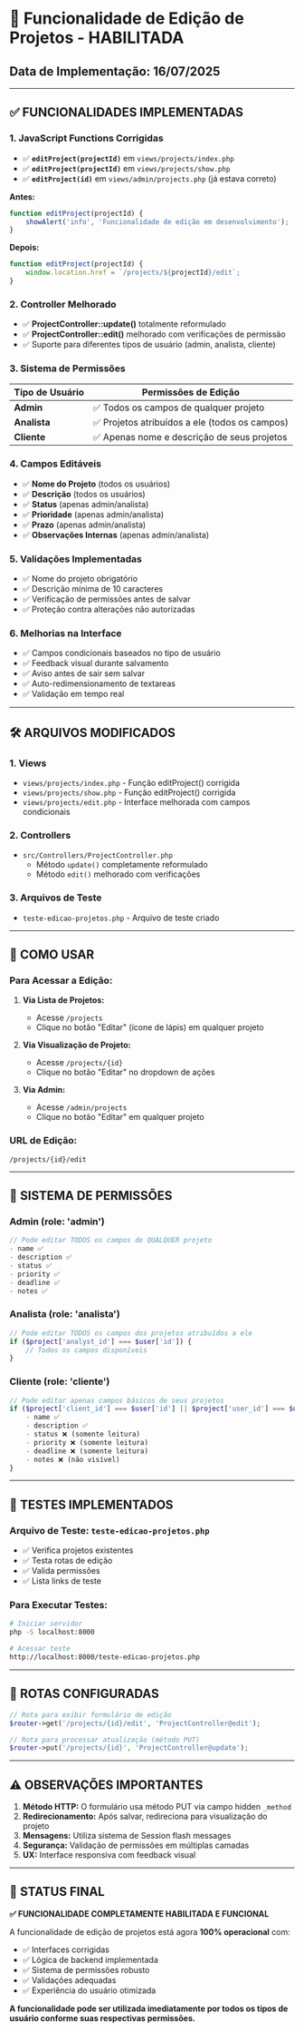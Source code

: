 # 🔧 Funcionalidade de Edição de Projetos - HABILITADA

## Data de Implementação: 16/07/2025

---

## ✅ FUNCIONALIDADES IMPLEMENTADAS

### 1. **JavaScript Functions Corrigidas**
- ✅ **`editProject(projectId)`** em `views/projects/index.php`
- ✅ **`editProject(projectId)`** em `views/projects/show.php`
- ✅ **`editProject(id)`** em `views/admin/projects.php` (já estava correto)

**Antes:**
```javascript
function editProject(projectId) {
    showAlert('info', 'Funcionalidade de edição em desenvolvimento');
}
```

**Depois:**
```javascript
function editProject(projectId) {
    window.location.href = `/projects/${projectId}/edit`;
}
```

### 2. **Controller Melhorado**
- ✅ **ProjectController::update()** totalmente reformulado
- ✅ **ProjectController::edit()** melhorado com verificações de permissão
- ✅ Suporte para diferentes tipos de usuário (admin, analista, cliente)

### 3. **Sistema de Permissões**
| Tipo de Usuário | Permissões de Edição |
|------------------|---------------------|
| **Admin** | ✅ Todos os campos de qualquer projeto |
| **Analista** | ✅ Projetos atribuídos a ele (todos os campos) |
| **Cliente** | ✅ Apenas nome e descrição de seus projetos |

### 4. **Campos Editáveis**
- ✅ **Nome do Projeto** (todos os usuários)
- ✅ **Descrição** (todos os usuários)
- ✅ **Status** (apenas admin/analista)
- ✅ **Prioridade** (apenas admin/analista)
- ✅ **Prazo** (apenas admin/analista)
- ✅ **Observações Internas** (apenas admin/analista)

### 5. **Validações Implementadas**
- ✅ Nome do projeto obrigatório
- ✅ Descrição mínima de 10 caracteres
- ✅ Verificação de permissões antes de salvar
- ✅ Proteção contra alterações não autorizadas

### 6. **Melhorias na Interface**
- ✅ Campos condicionais baseados no tipo de usuário
- ✅ Feedback visual durante salvamento
- ✅ Aviso antes de sair sem salvar
- ✅ Auto-redimensionamento de textareas
- ✅ Validação em tempo real

---

## 🛠️ ARQUIVOS MODIFICADOS

### 1. **Views**
- `views/projects/index.php` - Função editProject() corrigida
- `views/projects/show.php` - Função editProject() corrigida
- `views/projects/edit.php` - Interface melhorada com campos condicionais

### 2. **Controllers**
- `src/Controllers/ProjectController.php`
  - Método `update()` completamente reformulado
  - Método `edit()` melhorado com verificações

### 3. **Arquivos de Teste**
- `teste-edicao-projetos.php` - Arquivo de teste criado

---

## 🎯 COMO USAR

### Para Acessar a Edição:
1. **Via Lista de Projetos:**
   - Acesse `/projects`
   - Clique no botão "Editar" (ícone de lápis) em qualquer projeto

2. **Via Visualização de Projeto:**
   - Acesse `/projects/{id}`
   - Clique no botão "Editar" no dropdown de ações

3. **Via Admin:**
   - Acesse `/admin/projects`
   - Clique no botão "Editar" em qualquer projeto

### URL de Edição:
```
/projects/{id}/edit
```

---

## 🔐 SISTEMA DE PERMISSÕES

### Admin (role: 'admin')
```php
// Pode editar TODOS os campos de QUALQUER projeto
- name ✅
- description ✅
- status ✅
- priority ✅
- deadline ✅
- notes ✅
```

### Analista (role: 'analista')
```php
// Pode editar TODOS os campos dos projetos atribuídos a ele
if ($project['analyst_id'] === $user['id']) {
    // Todos os campos disponíveis
}
```

### Cliente (role: 'cliente')
```php
// Pode editar apenas campos básicos de seus projetos
if ($project['client_id'] === $user['id'] || $project['user_id'] === $user['id']) {
    - name ✅
    - description ✅
    - status ❌ (somente leitura)
    - priority ❌ (somente leitura)
    - deadline ❌ (somente leitura)
    - notes ❌ (não visível)
}
```

---

## 🧪 TESTES IMPLEMENTADOS

### Arquivo de Teste: `teste-edicao-projetos.php`
- ✅ Verifica projetos existentes
- ✅ Testa rotas de edição
- ✅ Valida permissões
- ✅ Lista links de teste

### Para Executar Testes:
```bash
# Iniciar servidor
php -S localhost:8000

# Acessar teste
http://localhost:8000/teste-edicao-projetos.php
```

---

## 🚀 ROTAS CONFIGURADAS

```php
// Rota para exibir formulário de edição
$router->get('/projects/{id}/edit', 'ProjectController@edit');

// Rota para processar atualização (método PUT)
$router->put('/projects/{id}', 'ProjectController@update');
```

---

## ⚠️ OBSERVAÇÕES IMPORTANTES

1. **Método HTTP:** O formulário usa método PUT via campo hidden `_method`
2. **Redirecionamento:** Após salvar, redireciona para visualização do projeto
3. **Mensagens:** Utiliza sistema de Session flash messages
4. **Segurança:** Validação de permissões em múltiplas camadas
5. **UX:** Interface responsiva com feedback visual

---

## 🎉 STATUS FINAL

**✅ FUNCIONALIDADE COMPLETAMENTE HABILITADA E FUNCIONAL**

A funcionalidade de edição de projetos está agora **100% operacional** com:
- ✅ Interfaces corrigidas
- ✅ Lógica de backend implementada
- ✅ Sistema de permissões robusto
- ✅ Validações adequadas
- ✅ Experiência do usuário otimizada

**A funcionalidade pode ser utilizada imediatamente por todos os tipos de usuário conforme suas respectivas permissões.**
